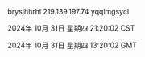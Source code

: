 brysjhhrhl 219.139.197.74 yqqlmgsycl

2024年 10月 31日 星期四 21:20:02 CST

2024年 10月 31日 星期四 13:20:02 GMT
